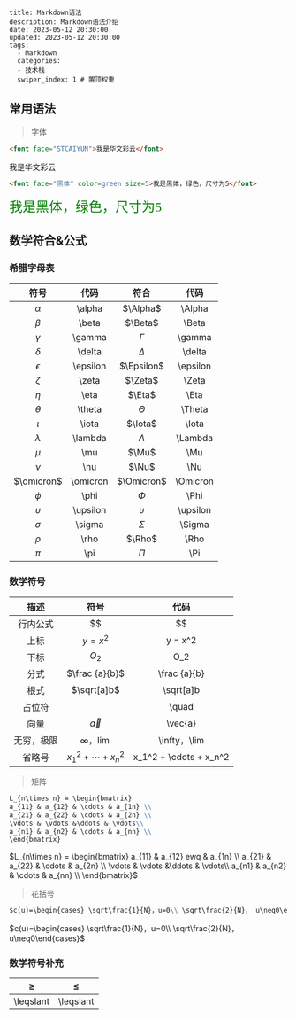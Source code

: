 ```
title: Markdown语法
description: Markdown语法介绍
date: 2023-05-12 20:30:00
updated: 2023-05-12 20:30:00
tags:
  - Markdown
  categories:
  - 技术栈
  swiper_index: 1 # 置顶权重
```



## 常用语法

> 字体

~~~markdown
<font face="STCAIYUN">我是华文彩云</font>
~~~

  <font face="STCAIYUN">我是华文彩云</font>

~~~markdown
<font face="黑体" color=green size=5>我是黑体，绿色，尺寸为5</font>
~~~

<font face="黑体" color=green size=5>我是黑体，绿色，尺寸为5</font>



## 数学符合&公式

### 希腊字母表

|    符号    |   代码   |    符合    |   代码   |
| :--------: | :------: | :--------: | :------: |
|  $\alpha$  |  \alpha  |  $\Alpha$  |  \Alpha  |
|  $\beta$   |  \beta   |  $\Beta$   |  \Beta   |
|  $\gamma$  |  \gamma  |  $\Gamma$  |  \gamma  |
|  $\delta$  |  \delta  |  $\Delta$  |  \delta  |
| $\epsilon$ | \epsilon | $\Epsilon$ | \epsilon |
|  $\zeta$   |  \zeta   |  $\Zeta$   |  \Zeta   |
|   $\eta$   |   \eta   |   $\Eta$   |   \Eta   |
|  $\theta$  |  \theta  |  $\Theta$  |  \Theta  |
|  $\iota$   |  \iota   |  $\Iota$   |  \Iota   |
| $\lambda$  | \lambda  | $\Lambda$  | \Lambda  |
|   $\mu$    |   \mu    |   $\Mu$    |   \Mu    |
|   $\nu$    |   \nu    |   $\Nu$    |   \Nu    |
| $\omicron$ | \omicron | $\Omicron$ | \Omicron |
|   $\phi$   |   \phi   |   $\Phi$   |   \Phi   |
| $\upsilon$ | \upsilon | $\upsilon$ | \upsilon |
|  $\sigma$  |  \sigma  |  $\Sigma$  |  \Sigma  |
|   $\rho$   |   \rho   |   $\Rho$   |   \Rho   |
|   $\pi$    |   \pi    |   $\Pi$    |   \Pi    |



### 数学符号

|    描述    |           符号           |          代码          |
| :--------: | :----------------------: | :--------------------: |
|  行内公式  |            $$            |           $$           |
|    上标    |         $y=x^2$          |        y = x^2         |
|    下标    |          $O_2$           |          O_2           |
|    分式    |      $\frac {a}{b}$      |      \frac {a}{b}      |
|    根式    |       $\sqrt[a]b$        |       \sqrt[a]b        |
|   占位符   |         $\quad$          |         \quad          |
|    向量    |        $\vec{a}$         |        \vec{a}         |
| 无穷，极限 |     $\infty$，$\lim$     |      \infty，\lim      |
|   省略号   | $x_1^2 + \cdots + x_n^2$ | x_1^2 + \cdots + x_n^2 |

> 矩阵

~~~markdown
L_{n\times n} = \begin{bmatrix}
a_{11} & a_{12} & \cdots & a_{1n} \\ 
a_{21} & a_{22} & \cdots & a_{2n} \\ 
\vdots & \vdots &\ddots & \vdots\\
a_{n1} & a_{n2} & \cdots & a_{nn} \\ 
\end{bmatrix}
~~~

$L_{n\times n} = \begin{bmatrix}
a_{11} & a_{12} ewq & a_{1n} \\ 
a_{21} & a_{22} & \cdots & a_{2n} \\ 
\vdots & \vdots &\ddots & \vdots\\
a_{n1} & a_{n2} & \cdots & a_{nn} \\ 
\end{bmatrix}$

> 花括号

~~~markdown
$c(u)=\begin{cases} \sqrt\frac{1}{N}，u=0\\ \sqrt\frac{2}{N}， u\neq0\end{cases}$
~~~

$c(u)=\begin{cases} \sqrt\frac{1}{N}，u=0\\ \sqrt\frac{2}{N}， u\neq0\end{cases}$



### 数学符号补充

| $\geqslant$ | $\leqslant$ |
| :---------: | :---------: |
|  \leqslant  |  \leqslant  |